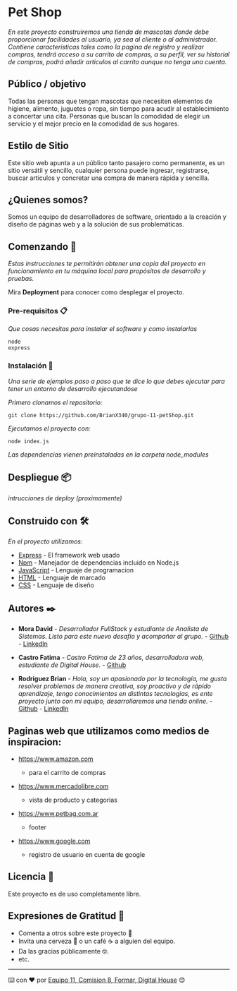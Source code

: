 # Pet Shop

_En este proyecto construiremos una tienda de mascotas donde debe proporcionar facilidades al usuario, ya sea al cliente o al administrador. Contiene características tales como la pagina de registro y realizar compras, tendrá acceso a su carrito de compras, a su perfil, ver su historial de compras, podrá añadir articulos al carrito aunque no tenga una cuenta._

## Público / objetivo
Todas las personas que tengan mascotas que necesiten elementos de higiene, alimento, juguetes o ropa, sin tiempo para acudir al establecimiento a concertar una cita. Personas que buscan la comodidad de elegir un servicio y el mejor precio en la comodidad de sus hogares.
## Estilo de Sitio
Este sitio web apunta a un público tanto pasajero como permanente, es un sitio versátil y sencillo, cualquier persona puede ingresar, registrarse, buscar articulos y concretar una compra de manera rápida y sencilla.

## ¿Quienes somos?
Somos un equipo de desarrolladores de software, orientado a la creación y diseño de páginas web y a la solución de sus problemáticas.


## Comenzando 🚀

_Estas instrucciones te permitirán obtener una copia del proyecto en funcionamiento en tu máquina local para propósitos de desarrollo y pruebas._

Mira **Deployment** para conocer como desplegar el proyecto.


### Pre-requisitos 📋

_Que cosas necesitas para instalar el software y como instalarlas_

```
node
express
```

### Instalación 🔧

_Una serie de ejemplos paso a paso que te dice lo que debes ejecutar para tener un entorno de desarrollo ejecutandose_

_Primero clonamos el repositorio:_

```
git clone https://github.com/BrianX340/grupo-11-petShop.git
```

_Ejecutamos el proyecto con:_

```
node index.js
```


_Las dependencias vienen preinstaladas en la carpeta node_modules_

## Despliegue 📦

_intrucciones de deploy (proximamente)_

## Construido con 🛠️

_En el proyecto utilizamos:_

* [Express](https://expressjs.com/) - El framework web usado
* [Npm](https://www.npmjs.com/package/documentation) - Manejador de dependencias incluido en Node.js
* [JavaScript](https://nodejs.org/) - Lenguaje de programacion
* [HTML](https://nodejs.org/) - Lenguaje de marcado
* [CSS](https://nodejs.org/) - Lenguaje de diseño

## Autores ✒️

* **Mora David** - *Desarrollador FullStack y estudiante de Analista de Sistemas. Listo para este nuevo desafio y acompañar al grupo.* - [Github](https://github.com/ignacioMora98) - [LinkedIn](https://www.linkedin.com/in/ignaciodavidmora/)

* **Castro Fatima** - *Castro Fatima de 23 años, desarrolladora web, estudiante de Digital House.* - [Github](https://github.com/Fatima-Castro)

* **Rodriguez Brian** - *Hola, soy un apasionado por la tecnología, me gusta resolver problemas de manera creativa, soy proactivo y de rápido aprendizaje, tengo conocimientos en distintas tecnologias, es ente proyecto junto con mi equipo, desarrollaremos una tienda online.* - [Github](https://github.com/BrianX340) - [LinkedIn](https://www.linkedin.com/in/brianx340/)


## Paginas web que utilizamos como medios de inspiracion:
* https://www.amazon.com  
    * para el carrito de compras

* https://www.mercadolibre.com  
   * vista de producto y categorias

* https://www.petbag.com.ar  
   * footer 

* https://www.google.com  
   * registro de usuario en cuenta de google


## Licencia 📄

Este proyecto es de uso completamente libre.

## Expresiones de Gratitud 🎁

* Comenta a otros sobre este proyecto 📢
* Invita una cerveza 🍺 o un café ☕ a alguien del equipo. 
* Da las gracias públicamente 🤓.
* etc.



---
⌨️ con ❤️ por [Equipo 11, Comision 8, Formar, Digital House]() 😊




 

